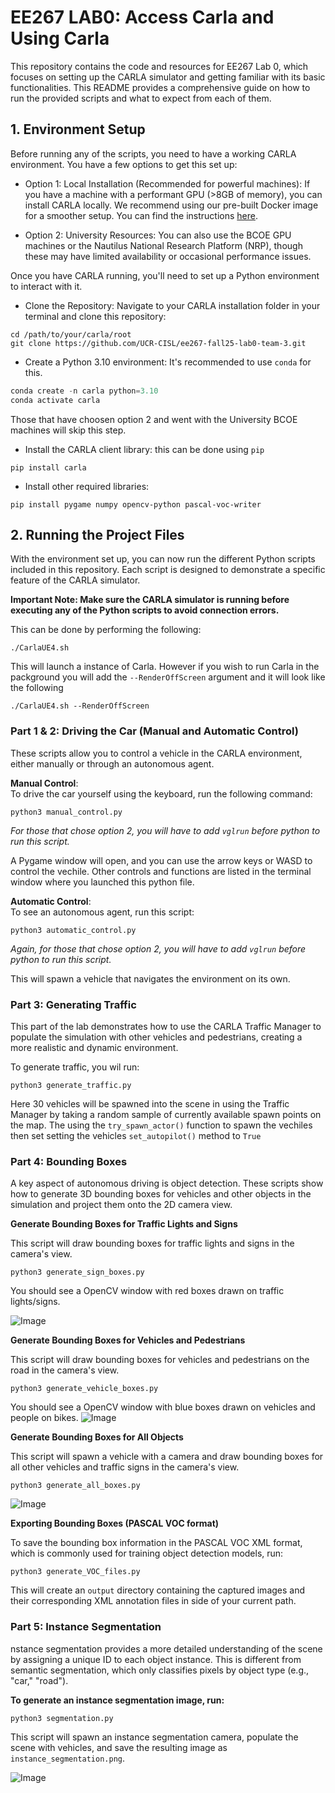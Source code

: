 # EE267 LAB0: Access Carla and Using Carla

This repository contains the code and resources for EE267 Lab 0, which focuses on setting up the CARLA simulator and getting familiar with its basic functionalities. This README provides a comprehensive guide on how to run the provided scripts and what to expect from each of them.

## 1. Environment Setup ##
Before running any of the scripts, you need to have a working CARLA environment. You have a few options to get this set up:

* Option 1: Local Installation (Recommended for powerful machines): If you have a machine with a performant GPU (>8GB of memory), you can install CARLA locally. We recommend using our pre-built Docker image for a smoother setup. You can find the instructions [here](https://github.com/UCR-CISL/Carla-dockers). 

* Option 2: University Resources: You can also use the BCOE GPU machines or the Nautilus National Research Platform (NRP), though these may have limited availability or occasional performance issues. 

Once you have CARLA running, you'll need to set up a Python environment to interact with it.

* Clone the Repository: Navigate to your CARLA installation folder in your terminal and clone this repository:

```
cd /path/to/your/carla/root
git clone https://github.com/UCR-CISL/ee267-fall25-lab0-team-3.git
```
* Create a Python 3.10 environment: It's recommended to use `conda` for this.
```python
conda create -n carla python=3.10
conda activate carla
```
Those that have choosen option 2 and went with the University BCOE machines will skip this step.

* Install the CARLA client library: this can be done using `pip`

```
pip install carla
```
* Install other required libraries:
```
pip install pygame numpy opencv-python pascal-voc-writer
```

## 2. Running the Project Files ##

With the environment set up, you can now run the different Python scripts included in this repository. Each script is designed to demonstrate a specific feature of the CARLA simulator.

**Important Note: Make sure the CARLA simulator is running before executing any of the Python scripts to avoid connection errors.**

This can be done by performing the following:
```
./CarlaUE4.sh
```
This will launch a instance of Carla.
However if you wish to run Carla in the packground you will add the `--RenderOffScreen` argument and it will look like the following
```
./CarlaUE4.sh --RenderOffScreen
```

### Part 1 & 2: Driving the Car (Manual and Automatic Control)

These scripts allow you to control a vehicle in the CARLA environment, either manually or through an autonomous agent. 

**Manual Control**:<br>To drive the car yourself using the keyboard, run the following command:
```
python3 manual_control.py
```
*For those that chose option 2, you will have to add `vglrun` before python to run this script.*

A Pygame window will open, and you can use the arrow keys or WASD to control the vechile. Other controls and functions are listed in the terminal window where you launched this python file. 

**Automatic Control**: <br>
To see an autonomous agent, run this script:
```
python3 automatic_control.py
```
*Again, for those that chose option 2, you will have to add `vglrun` before python to run this script.*

This will spawn a vehicle that navigates the environment on its own.

### Part 3: Generating Traffic ###
This part of the lab demonstrates how to use the CARLA Traffic Manager to populate the simulation with other vehicles and pedestrians, creating a more realistic and dynamic environment.<br>

To generate traffic, you wil run:
```
python3 generate_traffic.py
```
Here 30 vehicles will be spawned into the scene in using the Traffic Manager by taking a random sample of currently available spawn points on the map. The using the `try_spawn_actor()` function to spawn the vechiles then set setting the vehicles `set_autopilot()` method to `True`

### Part 4: Bounding Boxes ###

A key aspect of autonomous driving is object detection. These scripts show how to generate 3D bounding boxes for vehicles and other objects in the simulation and project them onto the 2D camera view. 

**Generate Bounding Boxes for Traffic Lights and Signs**

This script will draw bounding boxes for traffic lights and signs in the camera's view.
```
python3 generate_sign_boxes.py
```
You should see a OpenCV window with red boxes drawn on traffic lights/signs. 

![Image](/images/BoundingBox2.png)

**Generate Bounding Boxes for Vehicles and Pedestrians**

This script will draw bounding boxes for vehicles and pedestrians on the road in the camera's view.

```
python3 generate_vehicle_boxes.py
```
You should see a OpenCV window with blue boxes drawn on vehicles and people on bikes.
![Image](/images/BoundingBox5.png) 

**Generate Bounding Boxes for All Objects**

This script will spawn a vehicle with a camera and draw bounding boxes for all other vehicles and traffic signs in the camera's view.
```
python3 generate_all_boxes.py
```
![Image](/images/BoundingBox8.png) 

**Exporting Bounding Boxes (PASCAL VOC format)**

To save the bounding box information in the PASCAL VOC XML format, which is commonly used for training object detection models, run:
```
python3 generate_VOC_files.py
```
This will create an `output` directory containing the captured images and their corresponding XML annotation files in side of your current path.

### Part 5: Instance Segmentation ###

nstance segmentation provides a more detailed understanding of the scene by assigning a unique ID to each object instance. This is different from semantic segmentation, which only classifies pixels by object type (e.g., "car," "road"). 

**To generate an instance segmentation image, run:**
```
python3 segmentation.py
```
This script will spawn an instance segmentation camera, populate the scene with vehicles, and save the resulting image as `instance_segmentation.png`.

![Image](/images/instance_segmentation(3).png)

